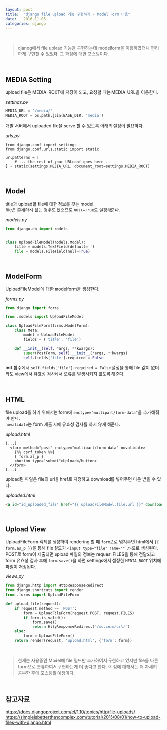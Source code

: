 ```yaml
---
layout: post
title:  "django file upload 기능 구현하기 - Model Form 이용"
date:   2016-11-05
categories: django
---
```


<br>  

> djanog에서 file upload 기능을 구현하는데 modelform을 이용하였더니 편리하게 구현할 수 있었다. 그 과정에 대한 포스팅이다.  

<br>  

## MEDIA Setting  

upload file은 MEDIA_ROOT에 저장이 되고, 요청할 때는 MEDIA_URL을 이용한다.  

_settings.py_  

```python
MEDIA_URL = '/media/'
MEDIA_ROOT = os.path.join(BASE_DIR, 'media')
```  

개발 서버에서 uploaded file을 serve 할 수 있도록 아래의 설정이 필요하다.  

_urls.py_  

```
from django.conf import settings
from django.conf.urls.static import static

urlpatterns = [
    # ... the rest of your URLconf goes here ...
] + static(settings.MEDIA_URL, document_root=settings.MEDIA_ROOT)
```  

<br>  

## Model   

title과 upload할 file에 대한 정보를 갖는 model.  
file은 존재하지 않는 경우도 있으므로 `null=True`로 설정해준다.  

_models.py_  

```python
from django.db import models


class UploadFileModel(models.Model):
    title = models.TextField(default='')
    file = models.FileField(null=True)
```  

<br>  

## ModelForm  

UploadFileModel에 대한 modelform을 생성한다.  

_forms.py_  

```python
from django import forms

from .models import UploadFileModel

class UploadFileForm(forms.ModelForm):
    class Meta:
        model = UploadFileModel
        fields = ('title', 'file')

    def __init__(self, *args, **kwargs):
        super(PostForm, self).__init__(*args, **kwargs)
        self.fields['file'].required = False
```  

__init__ 함수에서 `self.fields['file'].required = False` 설정을 통해 file 값이 없더라도 view에서 유효성 검사에서 오류를 발생시키지 않도록 해준다.  

<br>  


## HTML  

file upload를 하기 위해서는 form에 `enctype="multipart/form-data"`을 추가해줘야 한다.  
`novalidate`는 form 제출 시에 유효성 검사를 하지 않게 해준다.  


_upload.html_  

```
[...]
  <form method="post" enctype="multipart/form-data" novalidate>
    {%% csrf_token %%}
    { form.as_p }
    <button type="submit">Upload</button>
  </form>
[...]
```  

upload된 파일은 file의 url을 href로 지정하고 download를 넣어주면 다운 받을 수 있다.  

_uploaded.html_  

```html
<a id="id_uploaded_file" href="{{ uploadFileModel.file.url }}" download>{{ post.file.name }}</a>
```  

<br>  

## Upload View  

UploadFileForm 객체를 생성하여 rendering 할 때 `form`으로 넘겨주면 html에서 `{{ form.as_p }}`을 통해 file 필드가 `<input type="file" name="" />`으로 생성된다.  
POST로 form이 제출되면 upload 파일의 정보는 request.FILES을 통해 전달되고 form 유효성 검사 후에 `form.save()`을 하면 settings에서 설정한 `MEDIA_ROOT` 위치에 파일이 저장된다.  

_views.py_  

```python
from django.http import HttpResponseRedirect
from django.shortcuts import render
from .forms import UploadFileForm

def upload_file(request):
    if request.method == 'POST':
        form = UploadFileForm(request.POST, request.FILES)
        if form.is_valid():
            form.save()
            return HttpResponseRedirect('/success/url/')
    else:
        form = UploadFileForm()
    return render(request, 'upload.html', {'form': form})
```  

<br>  

> 현재는 사용중인 Model에 file 필드만 추가하여서 구현하고 있지만 file을 다른 form으로 분류하여서 구현하는게 더 좋다고 한다. 이 점에 대해서는 더 자세히 공부한 후에 포스팅할 예정이다.  

<br>   

## 참고자료  

<https://docs.djangoproject.com/el/1.10/topics/http/file-uploads/>
<https://simpleisbetterthancomplex.com/tutorial/2016/08/01/how-to-upload-files-with-django.html>
